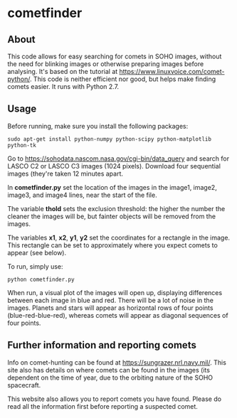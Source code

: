 # cometfinder
## About
This code allows for easy searching for comets in SOHO images, without the need for blinking images or otherwise preparing images before analysing. It's based on the tutorial at https://www.linuxvoice.com/comet-python/. This code is neither efficient nor good, but helps make finding comets easier. It runs with Python 2.7.
## Usage
Before running, make sure you install the following packages:

    sudo apt-get install python-numpy python-scipy python-matplotlib python-tk

Go to https://sohodata.nascom.nasa.gov/cgi-bin/data_query and search for LASCO C2 or LASCO C3 images (1024 pixels). Download four sequential images (they're taken 12 minutes apart.

In **cometfinder.py** set the location of the images in the image1, image2, image3, and image4 lines, near the start of the file.

The variable **thold** sets the exclusion threshold: the higher the number the cleaner the images will be, but fainter objects will be removed from the images.

The variables **x1**, **x2**, **y1**, **y2** set the coordinates for a rectangle in the image. This rectangle can be set to approximately where you expect comets to appear (see below).

To run, simply use:

    python cometfinder.py

When run, a visual plot of the images will open up, displaying differences between each image in blue and red. There will be a lot of noise in the images. Planets and stars will appear as horizontal rows of four points (blue-red-blue-red), whereas comets will appear as diagonal sequences of four points.
## Further information and reporting comets
Info on comet-hunting can be found at https://sungrazer.nrl.navy.mil/. This site also has details on where comets can be found in the images (its dependent on the time of year, due to the orbiting nature of the SOHO spacecraft.

This website also allows you to report comets you have found. Please do read all the information first before reporting a suspected comet.
